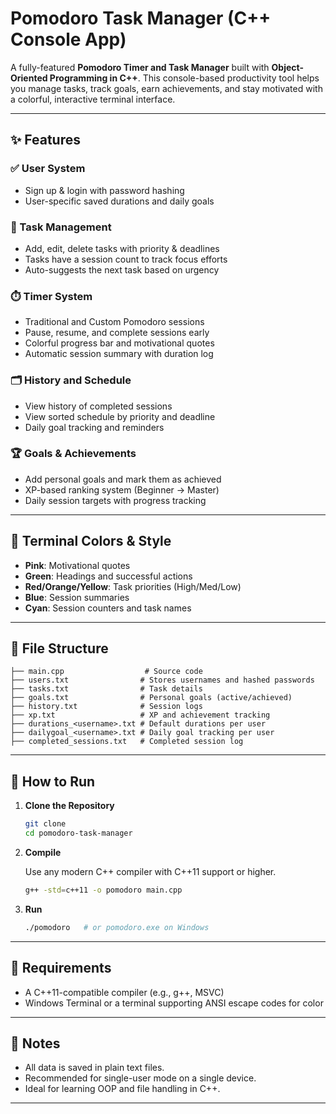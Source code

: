 # Pomodoro Task Manager (C++ Console App)

A fully-featured **Pomodoro Timer and Task Manager** built with **Object-Oriented Programming in C++**. This console-based productivity tool helps you manage tasks, track goals, earn achievements, and stay motivated with a colorful, interactive terminal interface.

---

## ✨ Features

### ✅ User System
- Sign up & login with password hashing
- User-specific saved durations and daily goals

### 🧠 Task Management
- Add, edit, delete tasks with priority & deadlines
- Tasks have a session count to track focus efforts
- Auto-suggests the next task based on urgency

### ⏱️ Timer System
- Traditional and Custom Pomodoro sessions
- Pause, resume, and complete sessions early
- Colorful progress bar and motivational quotes
- Automatic session summary with duration log

### 🗂️ History and Schedule
- View history of completed sessions
- View sorted schedule by priority and deadline
- Daily goal tracking and reminders

### 🏆 Goals & Achievements
- Add personal goals and mark them as achieved
- XP-based ranking system (Beginner → Master)
- Daily session targets with progress tracking

---

## 🎨 Terminal Colors & Style

- **Pink**: Motivational quotes
- **Green**: Headings and successful actions
- **Red/Orange/Yellow**: Task priorities (High/Med/Low)
- **Blue**: Session summaries
- **Cyan**: Session counters and task names

---

## 📁 File Structure

```
├── main.cpp                  # Source code
├── users.txt                # Stores usernames and hashed passwords
├── tasks.txt                # Task details
├── goals.txt                # Personal goals (active/achieved)
├── history.txt              # Session logs
├── xp.txt                   # XP and achievement tracking
├── durations_<username>.txt # Default durations per user
├── dailygoal_<username>.txt # Daily goal tracking per user
├── completed_sessions.txt   # Completed session log
```

---

## 🧪 How to Run

1. **Clone the Repository**

   ```bash
   git clone 
   cd pomodoro-task-manager
   ```

2. **Compile**

   Use any modern C++ compiler with C++11 support or higher.

   ```bash
   g++ -std=c++11 -o pomodoro main.cpp
   ```

3. **Run**

   ```bash
   ./pomodoro   # or pomodoro.exe on Windows
   ```

---

## 🔧 Requirements

- A C++11-compatible compiler (e.g., g++, MSVC)
- Windows Terminal or a terminal supporting ANSI escape codes for color

---

## 📌 Notes

- All data is saved in plain text files.
- Recommended for single-user mode on a single device.
- Ideal for learning OOP and file handling in C++.

---




